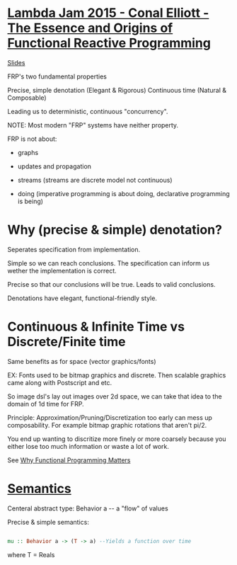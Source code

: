 # [Lambda Jam 2015 - Conal Elliott - The Essence and Origins of Functional Reactive Programming](https://www.youtube.com/watch?v=j3Q32brCUAI)

[Slides](https://github.com/conal/talk-2015-essence-and-origins-of-frp)

FRP's two fundamental properties

Precise, simple denotation (Elegant & Rigorous)
Continuous time (Natural & Composable)

Leading us to deterministic, continuous "concurrency".

NOTE: Most modern "FRP" systems have neither property.

FRP is not about:

- graphs

- updates and propagation

- streams (streams are discrete model not continuous)

- doing (imperative programming is about doing, declarative programming is being)

# Why (precise & simple) denotation?

Seperates specification from implementation.

Simple so we can reach conclusions. The specification can inform us wether the implementation is correct.

Precise so that our conclusions will be true. Leads to valid conclusions.

Denotations have elegant, functional-friendly style.

# Continuous & Infinite Time vs Discrete/Finite time

Same benefits as for space (vector graphics/fonts)

EX: Fonts used to be bitmap graphics and discrete. Then scalable graphics came along with Postscript and etc.

So image dsl's lay out images over 2d space, we can take that idea to the domain of 1d time for FRP.

Principle: Approximation/Pruning/Discretization too early can mess up composability. For example bitmap graphic rotations that aren't pi/2.

You end up wanting to discritize more finely or more coarsely because you either lose too much information or waste a lot of work.

See [Why Functional Programming Matters](https://www.cs.kent.ac.uk/people/staff/dat/miranda/whyfp90.pdf)

# [Semantics](https://youtu.be/j3Q32brCUAI?t=847)

Centeral abstract type: Behavior a -- a "flow" of values

Precise & simple semantics:

```haskell

mu :: Behavior a -> (T -> a) --Yields a function over time
```

where T = Reals

